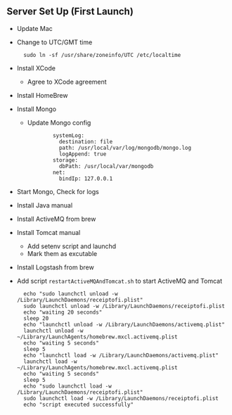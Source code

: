 ## Server Set Up (First Launch)

- Update Mac
- Change to UTC/GMT time 

        sudo ln -sf /usr/share/zoneinfo/UTC /etc/localtime
         
- Install XCode
  - Agree to XCode agreement
- Install HomeBrew
- Install Mongo
  - Update Mongo config
  
                systemLog:
                  destination: file
                  path: /usr/local/var/log/mongodb/mongo.log
                  logAppend: true
                storage:
                  dbPath: /usr/local/var/mongodb
                net:
                  bindIp: 127.0.0.1

- Start Mongo, Check for logs 
- Install Java manual
- Install ActiveMQ from brew
- Install Tomcat manual
  - Add setenv script and launchd
  - Mark them as excutable
- Install Logstash from brew
- Add script `restartActiveMQAndTomcat.sh` to start ActiveMQ and Tomcat

        echo "sudo launchctl unload -w /Library/LaunchDaemons/receiptofi.plist"
        sudo launchctl unload -w /Library/LaunchDaemons/receiptofi.plist
        echo "waiting 20 seconds"
        sleep 20
        echo "launchctl unload -w /Library/LaunchDaemons/activemq.plist"
        launchctl unload -w ~/Library/LaunchAgents/homebrew.mxcl.activemq.plist
        echo "waiting 5 seconds"
        sleep 5
        echo "launchctl load -w /Library/LaunchDaemons/activemq.plist"
        launchctl load -w ~/Library/LaunchAgents/homebrew.mxcl.activemq.plist
        echo "waiting 5 seconds"
        sleep 5
        echo "sudo launchctl load -w /Library/LaunchDaemons/receiptofi.plist"
        sudo launchctl load -w /Library/LaunchDaemons/receiptofi.plist
        echo "script executed successfully"
